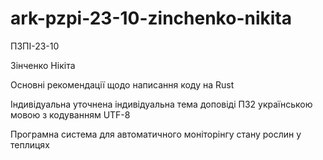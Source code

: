 # ark-pzpi-23-10-zinchenko-nikita

ПЗПІ-23-10

Зінченко Нікіта

Основні рекомендації щодо написання коду на Rust

Індивідуальна уточнена індивідуальна тема доповіді ПЗ2 українською мовою з кодуванням UTF-8

Програмна система для автоматичного моніторінгу стану рослин у теплицях
